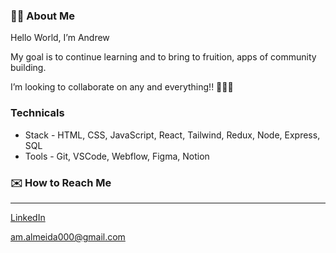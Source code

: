 ### 👋🏼 About Me

Hello World, I’m Andrew

My goal is to continue learning and to bring to fruition, apps of community building.
  
I’m looking to collaborate on any and everything!! 👨🏼‍💻

### Technicals

- Stack - HTML, CSS, JavaScript, React, Tailwind, Redux, Node, Express, SQL
- Tools - Git, VSCode, Webflow, Figma, Notion

### ✉️ How to Reach Me
---
[LinkedIn](https://www.linkedin.com/in/andrew-almeida1/)

am.almeida000@gmail.com

<!---
Andrew-M-A/Andrew-M-A is a ✨ special ✨ repository because its `README.md` (this file) appears on your GitHub profile.
You can click the Preview link to take a look at your changes.
--->
